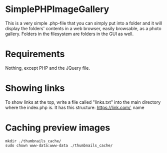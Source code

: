 # SimplePHPImageGallery
This is a very simple .php-file that you can simply put into a folder and it will display the folders' contents in a web browser, easily browsable, as a photo gallery. Folders in the filesystem are folders in the GUI as well.

# Requirements

Nothing, except PHP and the JQuery file.

# Showing links

To show links at the top, write a file called "links.txt" into the main directory where the index.php is. It has this structure:
https://link.com/, name

# Caching preview images

```console
mkdir ./thumbnails_cache/
sudo chown www-data:www-data ./thumbnails_cache/
```
